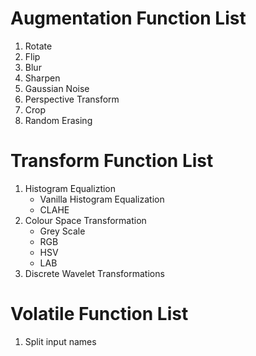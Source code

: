 # Augmentation Function List
1. Rotate
2. Flip
3. Blur
4. Sharpen
5. Gaussian Noise
6. Perspective Transform
7. Crop
8. Random Erasing


# Transform Function List
1. Histogram Equaliztion
    * Vanilla Histogram Equalization
    * CLAHE
2. Colour Space Transformation
    * Grey Scale
    * RGB
    * HSV
    * LAB
3. Discrete Wavelet Transformations

# Volatile Function List
1. Split input names
